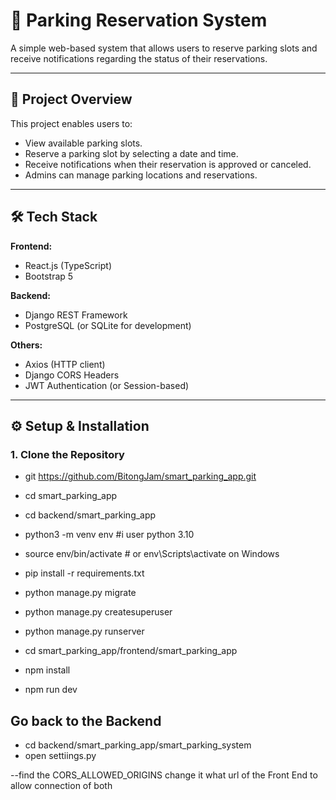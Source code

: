 # 🚗 Parking Reservation System

A simple web-based system that allows users to reserve parking slots and receive notifications regarding the status of their reservations.

---

## 🧩 Project Overview

This project enables users to:
- View available parking slots.
- Reserve a parking slot by selecting a date and time.
- Receive notifications when their reservation is approved or canceled.
- Admins can manage parking locations and reservations.

---

## 🛠 Tech Stack

**Frontend:**
- React.js (TypeScript)
- Bootstrap 5

**Backend:**
- Django REST Framework
- PostgreSQL (or SQLite for development)

**Others:**
- Axios (HTTP client)
- Django CORS Headers
- JWT Authentication (or Session-based)

---

## ⚙️ Setup & Installation

### 1. Clone the Repository


-  git https://github.com/BitongJam/smart_parking_app.git
- cd smart_parking_app
- cd backend/smart_parking_app
- python3 -m venv env  #i user python 3.10 
- source env/bin/activate  # or env\Scripts\activate on Windows

- pip install -r requirements.txt
- python manage.py migrate
- python manage.py createsuperuser
- python manage.py runserver



- cd smart_parking_app/frontend/smart_parking_app
- npm install
- npm run dev


Go back to the Backend 
-------
- cd backend/smart_parking_app/smart_parking_system
- open settiings.py

--find the CORS_ALLOWED_ORIGINS
change it what url of the Front End to allow connection of both

